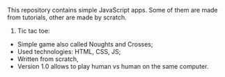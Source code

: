 This repository contains simple JavaScript apps. Some of them are made from tutorials, other are made by scratch.

1. Tic tac toe:
  - Simple game also called Noughts and Crosses;
  - Used technologies: HTML, CSS, JS;
  - Written from scratch,
  - Version 1.0 allows to play human vs human on the same computer.